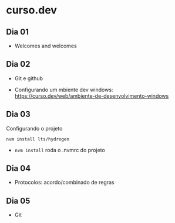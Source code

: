 # curso.dev

## Dia 01

- Welcomes and welcomes

## Dia 02

- Git e github

- Configurando um mbiente dev windows: https://curso.dev/web/ambiente-de-desenvolvimento-windows

## Dia 03

Configurando o projeto

```
nvm install lts/hydrogen
```

- `nvm install` roda o .nvmrc do projeto

## Dia 04

- Protocolos: acordo/combinado de regras

## Dia 05

- Git
